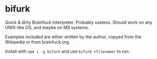 # bifurk

Quick & dirty Brainfuck interpreter. Probably useless. Should work on any UNIX-like OS, and maybe on MS systems.

Examples included are either written by the author, copyed from the Wikipedia or from brainfuck.org.

Install with `npm i -g bifurk` and use `bifurk <filename>` to run.
